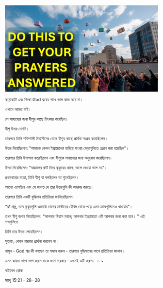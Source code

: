 ![Video cover image](../cover.jpg "cover photo")

কান্নাকাটি এবং ভিক্ষা God শ্বরের সাথে ভাল কাজ করে না।

এখানে আমরা যাই।

সে সাহায্যের জন্য যীশুর কাছে চিৎকার করেছিল।

যীশু উত্তর দেননি।

তারপরে তিনি শক্তিশালী বিশ্বাসীদের থেকে যীশুর কাছে প্রার্থনা সংগ্রহ করেছিলেন।

উত্তর দিয়েছিলেন: "আমাকে কেবল ইস্রায়েলের হারিয়ে যাওয়া ভেড়াগুলিতে প্রেরণ করা হয়েছিল"।

তারপরে তিনি উপাসনা করেছিলেন এবং যীশুকে সাহায্যের জন্য অনুরোধ করেছিলেন।

উত্তর দিয়েছিলেন: "বাচ্চাদের রুটি নিয়ে কুকুরের কাছে ফেলে দেওয়া ভাল নয়"।

প্রথমবারের মতো, তিনি যীশু যা বলছিলেন তা শুনেছিলেন।

আলো এসেছিল এবং সে জানত যে তার উত্তরগুলি কী অবরুদ্ধ করছে।

তারপরে তিনি একটি বুদ্ধিমান প্রতিক্রিয়া জানিয়েছিলেন:

"হ্যাঁ প্রভু, তবে কুকুরগুলি এমনকি তাদের মাস্টারের টেবিল থেকে পড়ে এমন ক্রাম্বগুলিতেও খাওয়ায়"।

তখন যীশু জবাব দিয়েছিলেন: “আপনার বিশ্বাস মহান; আপনার ইচ্ছামতো এটি আপনার জন্য করা হবে। " এই শব্দগুলিতে

তিনি তার উত্তর পেয়েছিলেন।

সুতরাং, কেবল বারবার প্রার্থনা করবেন না।

থামুন - God শ্বর কী বলছেন তা সন্ধান করুন - তারপরে বুদ্ধিমানের সাথে প্রতিক্রিয়া জানান।

এমন কারও সাথে ভাগ করুন যাকে জানা দরকার - এখনই এটি করুন। । ~

বাইবেল শ্লোক

ম্যাথু 15:21 - 28– 28